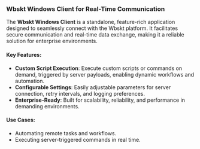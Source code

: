 ### Wbskt Windows Client for Real-Time Communication

The **Wbskt Windows Client** is a standalone, feature-rich application designed to seamlessly connect with the Wbskt platform. It facilitates secure communication and real-time data exchange, making it a reliable solution for enterprise environments.

#### Key Features:
- **Custom Script Execution**: Execute custom scripts or commands on demand, triggered by server payloads, enabling dynamic workflows and automation.
- **Configurable Settings**: Easily adjustable parameters for server connection, retry intervals, and logging preferences.
- **Enterprise-Ready**: Built for scalability, reliability, and performance in demanding environments.

#### Use Cases:
- Automating remote tasks and workflows.
- Executing server-triggered commands in real time.
